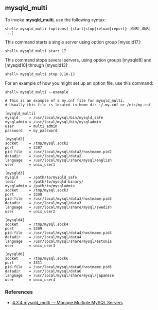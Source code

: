 ## mysqld_multi

To invoke **mysqld_multi**, use the following syntax:
```
shell> mysqld_multi [options] {start|stop|reload|report} [GNR[,GNR] ...]
```
This command starts a single server using option group [mysqld17]:
```
shell> mysqld_multi start 17
```
This command stops several servers, using option groups [mysqld8] and [mysqld10] through [mysqld13]:
```
shell> mysqld_multi stop 8,10-13
```
For an example of how you might set up an option file, use this command:
```
shell> mysqld_multi --example
```

```
# This is an example of a my.cnf file for mysqld_multi.
# Usually this file is located in home dir ~/.my.cnf or /etc/my.cnf

[mysqld_multi]
mysqld     = /usr/local/mysql/bin/mysqld_safe
mysqladmin = /usr/local/mysql/bin/mysqladmin
user       = multi_admin
password   = my_password

[mysqld2]
socket     = /tmp/mysql.sock2
port       = 3307
pid-file   = /usr/local/mysql/data2/hostname.pid2
datadir    = /usr/local/mysql/data2
language   = /usr/local/mysql/share/mysql/english
user       = unix_user1

[mysqld3]
mysqld     = /path/to/mysqld_safe
ledir      = /path/to/mysqld-binary/
mysqladmin = /path/to/mysqladmin
socket     = /tmp/mysql.sock3
port       = 3308
pid-file   = /usr/local/mysql/data3/hostname.pid3
datadir    = /usr/local/mysql/data3
language   = /usr/local/mysql/share/mysql/swedish
user       = unix_user2

[mysqld4]
socket     = /tmp/mysql.sock4
port       = 3309
pid-file   = /usr/local/mysql/data4/hostname.pid4
datadir    = /usr/local/mysql/data4
language   = /usr/local/mysql/share/mysql/estonia
user       = unix_user3

[mysqld6]
socket     = /tmp/mysql.sock6
port       = 3311
pid-file   = /usr/local/mysql/data6/hostname.pid6
datadir    = /usr/local/mysql/data6
language   = /usr/local/mysql/share/mysql/japanese
user       = unix_user4
```

### References
- [4.3.4 mysqld_multi — Manage Multiple MySQL Servers](https://dev.mysql.com/doc/refman/5.6/en/mysqld-multi.html)